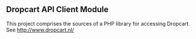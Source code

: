 Dropcart API Client Module
--------------------------

This project comprises the sources of a PHP library for accessing Dropcart. See http://www.dropcart.nl/

